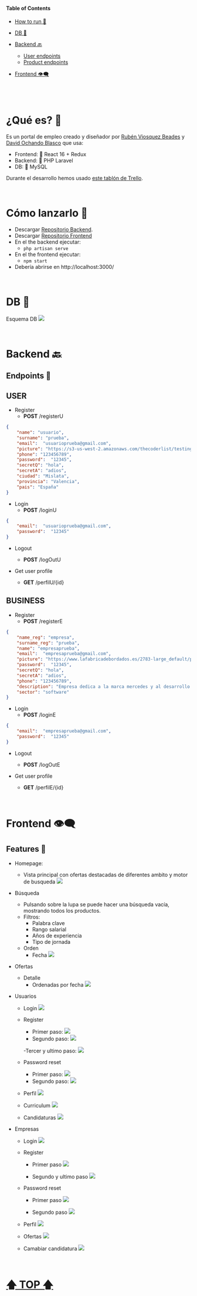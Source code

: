 
#

#### Table of Contents  

- [How to run 🚀](#How-to-run-)  
- [DB 💾](#DB-) 
- [Backend 🔙](#Backend-) 
	- [User endpoints](#USER)
	- [Product endpoints](#MOVIE)

- [Frontend 👁‍🗨](#Frontend-)  

#



<br>

# ¿Qué es? 👀

Es un portal de empleo creado y diseñador por [Rubén Viosquez Beades](https://github.com/rubeneitor) y [David Ochando Blasco](https://github.com/Dave86dev/) que usa:

- Frontend: 🌌 React 16 + Redux
- Backend: 🔸 PHP Laravel 
- DB: 🍃 MySQL 

Durante el desarrollo hemos usado [este tablón de Trello](https://trello.com/b/OY1doF76/urelated).


<br>

# Cómo lanzarlo 🚀

- Descargar [Repositorio Backend](https://github.com/Dave86dev/urelated-b).
- Descargar [Repositorio Frontend](https://github.com/rubeneitor/urelated-f)
- En el the backend ejecutar:
	- `php artisan serve`
- En el the frontend ejecutar:
	- `npm start`
- Debería abrirse en http://localhost:3000/


<br>

# DB 💾

Esquema DB
![](https://trello-attachments.s3.amazonaws.com/5e1f91537a519b60467910d8/1183x825/5e51f9d802a14358f11d9476697db190/b069e56af23f426d8c03c1f91c63acde.png)


<br>

# Backend 🔙

## **Endpoints** 📃

## USER

- Register
	- **POST** /registerU
```json
{
	"name": "usuario",
	"surname": "prueba",
	"email":  "usuarioprueba@gmail.com",
	"picture": "https://s3-us-west-2.amazonaws.com/thecoderlist/testing/coder-man-profile-pic.png",
	"phone": "123456789",
	"password":  "12345",
	"secretQ": "hola",
	"secretA": "adios",
	"ciudad": "Mislata",
	"provincia": "Valencia",
	"pais": "España"
}
```

- Login
	- **POST** /loginU
```json
{
	"email":  "usuarioprueba@gmail.com",
	"password":  "12345"
}
```

- Logout
	- **POST** /logOutU
	
- Get user profile
	- **GET** /perfilU/{id}


## BUSINESS

- Register
	- **POST** /registerE
```json
{
	"name_reg": "empresa",
	"surname_reg": "prueba",
	"name": "empresaprueba",
	"email":  "empresaprueba@gmail.com",
	"picture": "https://www.lafabricadebordados.es/2783-large_default/parche-bordado-mercedes-benz.jpg",
	"password":  "12345",
	"secretQ": "hola",
	"secretA": "adios",
	"phone": "123456789",
	"description": "Empresa dedica a la marca mercedes y al desarrollo de sus webs",
	"sector": "software"
}
```

- Login
	- **POST** /loginE
```json
{
	"email":  "empresaprueba@gmail.com",
	"password":  "12345"
}
```

- Logout
	- **POST** /logOutE
	
- Get user profile
	- **GET** /perfilE/{id}






<br>

# Frontend 👁‍🗨

## Features 📃

- Homepage:
	- Vista principal con ofertas destacadas de diferentes ambito y motor de busqueda
	![](https://trello-attachments.s3.amazonaws.com/5e1f2afd48fcff536d5f0134/5e2c072828afd87ca27ebe72/464b88ab9267918b05967d0d486989f3/d52c81a3205b765097693bb73b27d3d0.png)
	
- Búsqueda
	- Pulsando sobre la lupa se puede hacer una búsqueda vacía, mostrando todos los productos.
	- Filtros:
		- Palabra clave
		- Rango salarial
		- Años de experiencia
		- Tipo de jornada
	- Orden
		- Fecha
	![](https://i.gyazo.com/0d18a9e97158e40b8626e2c730b4deff.png)

- Ofertas
	- Detalle
		- Ordenadas por fecha
		![](https://i.gyazo.com/c1a20e45ec1bc4024409dcee1fe16843.png)
	
- Usuarios
	- Login
	![](https://i.gyazo.com/14e854eab0ceed98f52b1936a90fffe0.png)
	
	- Register
		- Primer paso:
	![](https://i.gyazo.com/929c2db7532a84df5d888b4c41b3f5c1.png)
		- Segundo paso:
	![](https://i.gyazo.com/ec542d80d5b288f180843136473d5c64.png)

		-Tercer y ultimo paso:
	![](https://i.gyazo.com/6fed2f25ce5c25535564e8a58fbc6a20.png)
	
	- Password reset
		- Primer paso:
	![](https://i.gyazo.com/a2bbbb531428c2c6e9408f9dc2eda959.png)
		- Segundo paso:
	![](https://i.gyazo.com/ef7b52b1b320ee583fbde7dcb6a21481.png)


	
	- Perfil
	![](https://i.gyazo.com/9a64f2c3690ee5666a98ad3615c15c2f.png)

	- Curriculum
	![](https://i.gyazo.com/6c359e97b45a940feaf7df75acac596b.png)

	- Candidaturas
	![](https://i.gyazo.com/e775572a93d8ca391e6257f2e6700a31.png)

- Empresas 
	- Login
	![](https://i.gyazo.com/f81c70fb94198a97fa1beae710068cec.png)

	- Register 
		- Primer paso
		![](https://i.gyazo.com/2f28108ed57e614aaa05583eb7ea02a2.png)

		- Segundo y ultimo paso 
		![](https://i.gyazo.com/0c33734b0bedce71ea31f70eaafe0941.png)

	- Password reset
		- Primer paso
	    ![](https://i.gyazo.com/a21e693c558bb1753a55c6753cbf21f1.png)

		- Segundo paso
		![](https://i.gyazo.com/657dea32b8afbe51e28d66347ace16ef.png)

	- Perfil 
	![](https://i.gyazo.com/72ede28e53a282d46f932eebdf62481a.png)

	- Ofertas
	![](https://i.gyazo.com/4db2167e1ad36b29cf134077b670fb23.png)

	- Camabiar candidatura
	![](https://i.gyazo.com/bf6b80a16471f918f356f943d93dddfc.png)
	

<br>

# [🡅 TOP 🡅](#Table-of-Contents)  
